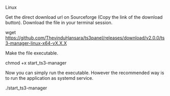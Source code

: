 Linux

Get the direct download url on Sourceforge (Copy the link of the download button). Download the file in your terminal session.

wget https://github.com/ThevinduHansara/ts3panel/releases/download/v2.0.0/ts3-manager-linux-x64-vX.X.X

Make the file executable.

chmod +x start_ts3-manager

Now you can simply run the executable. However the recommended way is to run the application as systemd service.

./start_ts3-manager
